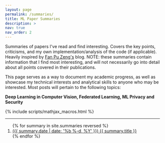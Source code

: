 ```yaml
---
layout: page
permalink: /summaries/
title: ML Paper Summaries
description: >
nav: true
nav_order: 2
---
```


Summaries of papers I've read and find interesting. Covers the key points, criticisms, and my own implementation/analysis of the code (if applicable). Heavily inspired by [Fan Pu Zeng's](https://fanpu.io/) blog. NOTE: these summaries contain information that I find most interesting, and will not necessarily go into detail about all points covered in their publications. 

This page serves as a way to document my academic progress, as well as showcase my technical interests and analytical skills to anyone who may be interested. Most posts will pertain to the following topics: 

__Deep Learning in Computer Vision, Federated Learning, ML Privacy and Security__

{% include scripts/mathjax_macros.html %}

---

<ol>
    {% for summary in site.summaries reversed %}
    <li>
        <a href="{{ summary.url | relative_url }}">
            ({{ summary.date | date: '%b %-d, %Y' }})
            {{ summary.title }}
        </a>
    </li>
    {% endfor %}
</ol>